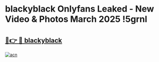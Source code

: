 # blackyblack Onlyfans Leaked - New Video & Photos March 2025 !5grnl

# <h2><a href="https://eqt0jt.iuczelnia.edu.pl?title=blackyblack&ref=5grnl">🔗👉 🔴 blackyblack</a></h2>

[![acn](https://github.com/user-attachments/assets/0f9c940e-d8b0-45ae-aac7-cd30a18b3e1c)](https://eqt0jt.iuczelnia.edu.pl?title=blackyblack&ref=5grnl)

